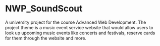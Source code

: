 # NWP_SoundScout
A university project for the course Advanced Web Development. The project theme is a music event service website that would allow users to look up upcoming music events like concerts and festivals, reserve cards for them through the website and more.
